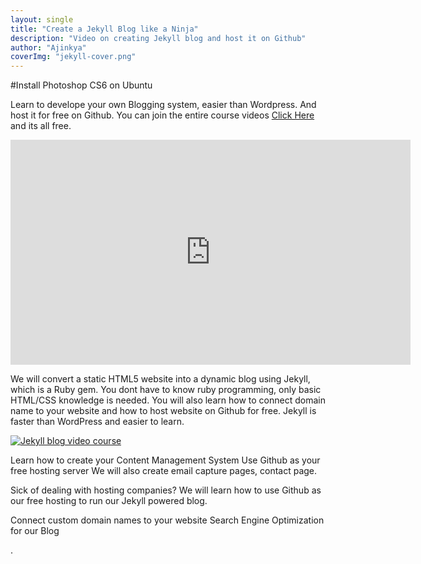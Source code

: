 ```yaml
---
layout: single
title: "Create a Jekyll Blog like a Ninja"
description: "Video on creating Jekyll blog and host it on Github"
author: "Ajinkya"
coverImg: "jekyll-cover.png"
---
```


#Install Photoshop CS6 on Ubuntu

Learn to develope your own Blogging system, easier than Wordpress. And host it for free on Github. You can join the entire course videos [Click Here](https://www.udemy.com/create-free-jekyll-blog-on-github-pages-like-a-ninja/) and its all free.

<iframe width="640" height="360" src="https://www.youtube.com/embed/fcC3jskfJW8?rel=0" frameborder="0" allowfullscreen></iframe>

We will convert a static HTML5 website into a dynamic blog using Jekyll, which is a Ruby gem. You dont have to know ruby programming, only basic HTML/CSS knowledge is needed. You will also learn how to connect domain name to your website and how to host website on Github for free. Jekyll is faster than WordPress and easier to learn.

<a class="lightbox" href="https://cloud.githubusercontent.com/assets/3184210/7252274/0ffa446e-e851-11e4-94c9-9f6282d1080b.jpg">
<img src="https://cloud.githubusercontent.com/assets/3184210/7252273/0ff3262a-e851-11e4-81f3-df24866b8a6b.jpg" alt="Jekyll blog video course"></a>

  Learn how to create your Content Management System
  Use Github as your free hosting server
  We will also create email capture pages, contact page.

Sick of dealing with hosting companies? We will learn how to use Github as our free hosting to run our Jekyll powered blog.

  Connect custom domain names to your website
  Search Engine Optimization for our Blog

.
